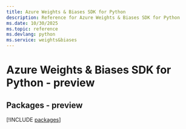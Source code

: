 ```yaml
---
title: Azure Weights & Biases SDK for Python
description: Reference for Azure Weights & Biases SDK for Python
ms.date: 10/30/2025
ms.topic: reference
ms.devlang: python
ms.service: weights&biases
---
```

# Azure Weights & Biases SDK for Python - preview
## Packages - preview
[!INCLUDE [packages](weights-&-biases-index.md)]